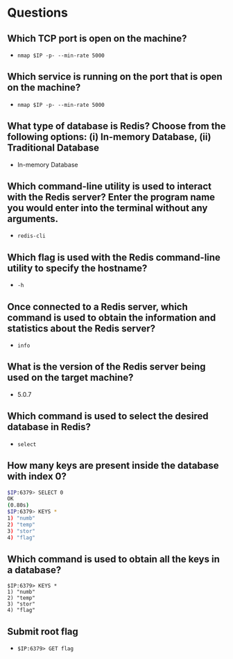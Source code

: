 # Questions 

## Which TCP port is open on the machine?
- `nmap $IP -p- --min-rate 5000`

## Which service is running on the port that is open on the machine?
- `nmap $IP -p- --min-rate 5000`

## What type of database is Redis? Choose from the following options: (i) In-memory Database, (ii) Traditional Database
- In-memory Database

## Which command-line utility is used to interact with the Redis server? Enter the program name you would enter into the terminal without any arguments.
- `redis-cli`

## Which flag is used with the Redis command-line utility to specify the hostname?
- `-h`

## Once connected to a Redis server, which command is used to obtain the information and statistics about the Redis server?
- `info`

## What is the version of the Redis server being used on the target machine?
- 5.0.7

## Which command is used to select the desired database in Redis?
- `select`

## How many keys are present inside the database with index 0?
```bash
$IP:6379> SELECT 0
OK
(0.80s)
$IP:6379> KEYS *
1) "numb"
2) "temp"
3) "stor"
4) "flag"
```

## Which command is used to obtain all the keys in a database?
```
$IP:6379> KEYS *
1) "numb"
2) "temp"
3) "stor"
4) "flag"
```


## Submit root flag
- `$IP:6379> GET flag`